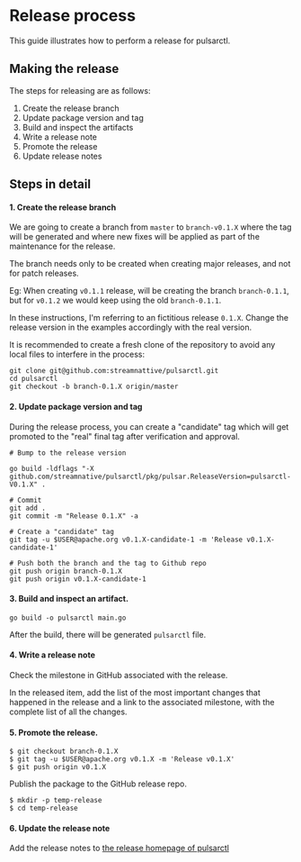 # Release process

This guide illustrates how to perform a release for pulsarctl.

## Making the release

The steps for releasing are as follows:

1. Create the release branch
2. Update package version and tag
3. Build and inspect the artifacts
4. Write a release note
5. Promote the release
6. Update release notes

## Steps in detail

#### 1. Create the release branch

We are going to create a branch from `master` to `branch-v0.1.X`
where the tag will be generated and where new fixes will be
applied as part of the maintenance for the release.

The branch needs only to be created when creating major releases,
and not for patch releases.

Eg: When creating `v0.1.1` release, will be creating
the branch `branch-0.1.1`, but for `v0.1.2` we
would keep using the old `branch-0.1.1`.

In these instructions, I'm referring to an fictitious release `0.1.X`. Change the release version in the examples
accordingly with the real version.

It is recommended to create a fresh clone of the repository to avoid any local files to interfere in the process:

```shell
git clone git@github.com:streamnattive/pulsarctl.git
cd pulsarctl
git checkout -b branch-0.1.X origin/master
```

#### 2. Update package version and tag

During the release process, you can  create a "candidate" tag which will get promoted to the "real" final tag after verification and approval.

```
# Bump to the release version

go build -ldflags "-X github.com/streamnative/pulsarctl/pkg/pulsar.ReleaseVersion=pulsarctl-V0.1.X" .

# Commit 
git add .
git commit -m "Release 0.1.X" -a

# Create a "candidate" tag
git tag -u $USER@apache.org v0.1.X-candidate-1 -m 'Release v0.1.X-candidate-1'

# Push both the branch and the tag to Github repo
git push origin branch-0.1.X
git push origin v0.1.X-candidate-1
```

#### 3. Build and inspect an artifact.

```
go build -o pulsarctl main.go
```

After the build, there will be generated `pulsarctl` file.

#### 4. Write a release note

Check the milestone in GitHub associated with the release. 

In the released item, add the list of the most important changes that happened in the release and a link to the associated milestone, with the complete list of all the changes. 

#### 5. Promote the release.

```
$ git checkout branch-0.1.X
$ git tag -u $USER@apache.org v0.1.X -m 'Release v0.1.X'
$ git push origin v0.1.X
```

Publish the package to the GitHub release repo.

```
$ mkdir -p temp-release
$ cd temp-release
```

#### 6. Update the release note

Add the release notes to [the release homepage of pulsarctl](https://github.com/streamnative/pulsarctl/releases)
